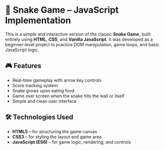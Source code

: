 # 🐍 Snake Game – JavaScript Implementation

This is a simple and interactive version of the classic **Snake Game**, built entirely using **HTML**, **CSS**, and **Vanilla JavaScript**. It was developed as a beginner-level project to practice DOM manipulation, game loops, and basic JavaScript logic.


## 🎮 Features

- Real-time gameplay with arrow key controls
- Score tracking system
- Snake grows upon eating food
- Game over screen when the snake hits the wall or itself
- Simple and clean user interface


## 🛠️ Technologies Used

- **HTML5** – for structuring the game canvas
- **CSS3** – for styling the layout and game area
- **JavaScript (ES6)** – for game logic, rendering, and controls

